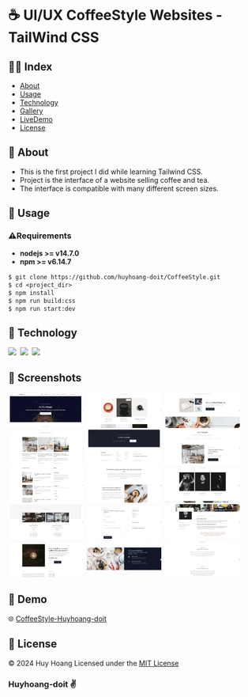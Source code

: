 # ☕ UI/UX CoffeeStyle Websites - TailWind CSS
## 👋👋 Index

- [About](#beginner-about)
- [Usage](#memo-usage)
- [Technology](#wrench-technology)
- [Gallery](#camera_flash-screenshots) 
- [LiveDemo](#link-demo)
- [License](#key-license)

## :beginner: About
- This is the first project I did while learning Tailwind CSS.
- Project is the interface of a website selling coffee and tea.
- The interface is compatible with many different screen sizes.

## :memo: Usage
### ⚠️Requirements
- **nodejs >= v14.7.0**
- **npm >= v6.14.7**
```
$ git clone https://github.com/huyhoang-doit/CoffeeStyle.git
$ cd <project_dir>
$ npm install
$ npm run build:css
$ npm run start:dev
```

## :wrench: Technology
 <img src="https://img.shields.io/badge/VSCode-0078D4?style=for-the-badge&logo=visual%20studio%20code&logoColor=white" />&nbsp; <img src="https://img.shields.io/badge/Tailwind_CSS-38B2AC?style=for-the-badge&logo=tailwind-css&logoColor=white" />&nbsp; <img src="https://img.shields.io/badge/JavaScript-323330?style=for-the-badge&logo=javascript&logoColor=F7DF1E" />

## :camera_flash: Screenshots
<img src="./screenshot/screen-shot-01.png" style="border-radius:4%" width="30%" height="49%" />&nbsp;
<img src="./screenshot/screen-shot-02.png" style="border-radius:4%" width="30%" height="49%" />&nbsp;
<img src="./screenshot/screen-shot-03.png" style="border-radius:4%" width="30%" height="49%" />&nbsp;
<img src="./screenshot/screen-shot-04.png" style="border-radius:4%" width="30%" height="49%" />&nbsp;
<img src="./screenshot/screen-shot-05.png" style="border-radius:4%" width="30%" height="49%" />&nbsp;
<img src="./screenshot/screen-shot-06.png" style="border-radius:4%" width="30%" height="49%" />&nbsp;
<img src="./screenshot/screen-shot-07.png" style="border-radius:4%" width="30%" height="49%" />&nbsp;
<img src="./screenshot/screen-shot-08.png" style="border-radius:4%" width="30%" height="49%" />&nbsp;
<img src="./screenshot/screen-shot-09.png" style="border-radius:4%" width="30%" height="49%" />&nbsp;
<img src="./screenshot/screen-shot-10.png" style="border-radius:4%" width="30%" height="49%" />&nbsp;
<img src="./screenshot/screen-shot-11.png" style="border-radius:4%" width="30%" height="49%" />&nbsp;
<img src="./screenshot/screen-shot-12.png" style="border-radius:4%" width="30%" height="49%" />&nbsp;
<img src="./screenshot/screen-shot-13.png" style="border-radius:4%" width="30%" height="49%" />&nbsp;
<img src="./screenshot/screen-shot-14.png" style="border-radius:4%" width="30%" height="49%" />&nbsp;
<img src="./screenshot/screen-shot-15.png" style="border-radius:4%" width="30%" height="49%" />&nbsp;

## :link: Demo
🌐 <a href="https://coffeestyle-huyhoang-doi-72ce4.web.app/" target="_blank">CoffeeStyle-Huyhoang-doit</a>

## :key: License
© 2024 Huy Hoang Licensed under the <a href="https://github.com/huyhoang-doit/CoffeeStyle/blob/master/LICENSE" target="_blank">MIT License</a>


### Huyhoang-doit :v:

